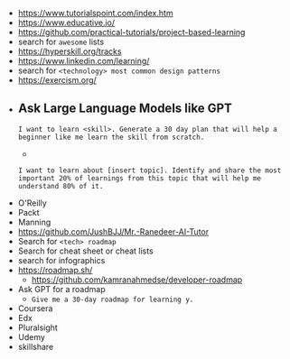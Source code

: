 - https://www.tutorialspoint.com/index.htm
- https://www.educative.io/
- https://github.com/practical-tutorials/project-based-learning
- search for `awesome` lists
- https://hyperskill.org/tracks
- https://www.linkedin.com/learning/
- search for `<technology> most common design patterns` 
- https://exercism.org/
- Ask Large Language Models like GPT
  - 
  ```
  I want to learn <skill>. Generate a 30 day plan that will help a beginner like me learn the skill from scratch.
  ```
  - 
  ```
  I want to learn about [insert topic]. Identify and share the most important 20% of learnings from this topic that will help me understand 80% of it.
  ```
- O'Reilly
- Packt
- Manning
- https://github.com/JushBJJ/Mr.-Ranedeer-AI-Tutor
- Search for `<tech> roadmap`
- Search for cheat sheet or cheat lists
- search for infographics
- https://roadmap.sh/
  - https://github.com/kamranahmedse/developer-roadmap
- Ask GPT for a roadmap
  - `Give me a 30-day roadmap for learning y.`
- Coursera
- Edx
- Pluralsight
- Udemy
- skillshare